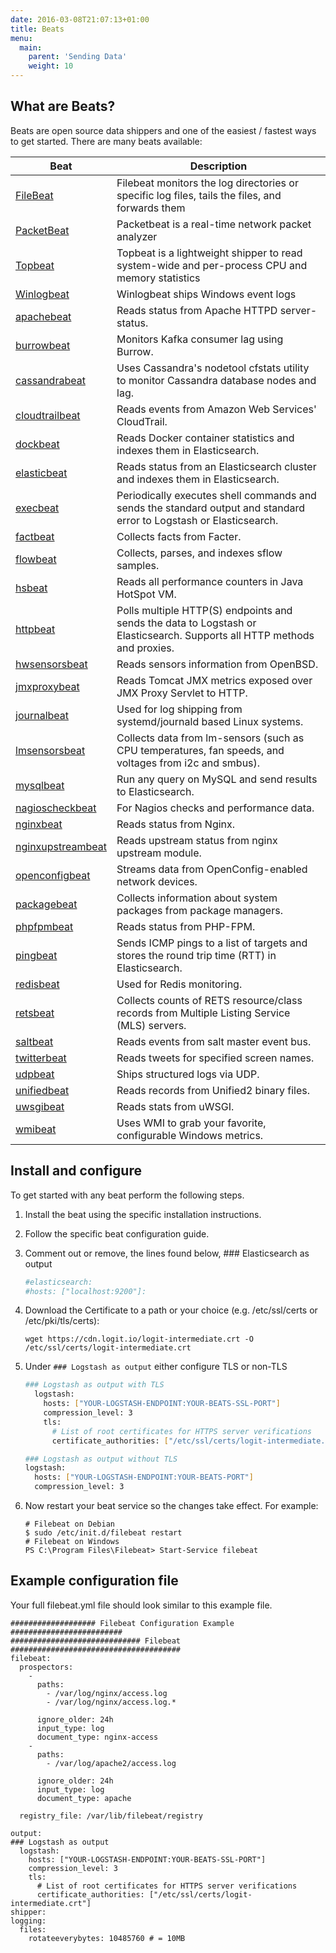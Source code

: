 ```yaml
---
date: 2016-03-08T21:07:13+01:00
title: Beats
menu:
  main:
    parent: 'Sending Data'
    weight: 10
---
```


## What are Beats?

Beats are open source data shippers and one of the easiest / fastest ways to get started. There are many beats available:

Beat | Description
--- | ---
[FileBeat](https://www.elastic.co/guide/en/beats/filebeat/current/filebeat-installation.html) | Filebeat monitors the log directories or specific log files, tails the files, and forwards them
[PacketBeat](https://www.elastic.co/guide/en/beats/packetbeat/current/packetbeat-installation.html) | Packetbeat is a real-time network packet analyzer
[Topbeat](https://www.elastic.co/guide/en/beats/topbeat/current/topbeat-installation.html) | Topbeat is a lightweight shipper  to read system-wide and per-process CPU and memory statistics
[Winlogbeat](https://www.elastic.co/guide/en/beats/winlogbeat/current/winlogbeat-installation.html) | Winlogbeat ships Windows event logs
[apachebeat](https://github.com/radoondas/apachebeat) | Reads status from Apache HTTPD server-status.
[burrowbeat](https://github.com/goomzee/burrowbeat) | Monitors Kafka consumer lag using Burrow.
[cassandrabeat](https://github.com/goomzee/cassandrabeat) | Uses Cassandra's nodetool cfstats utility to monitor Cassandra database nodes and lag.
[cloudtrailbeat](https://github.com/aidan-/cloudtrailbeat) | Reads events from Amazon Web Services' CloudTrail.
[dockbeat](https://github.com/Ingensi/dockbeat) | Reads Docker container statistics and indexes them in Elasticsearch.
[elasticbeat](https://github.com/radoondas/elasticbeat) | Reads status from an Elasticsearch cluster and indexes them in Elasticsearch.
[execbeat](https://github.com/christiangalsterer/execbeat) | Periodically executes shell commands and sends the standard output and standard error to Logstash or Elasticsearch.
[factbeat](https://github.com/jarpy/factbeat) | Collects facts from Facter.
[flowbeat](https://github.com/FStelzer/flowbeat) | Collects, parses, and indexes sflow samples.
[hsbeat](https://github.com/YaSuenag/hsbeat) | Reads all performance counters in Java HotSpot VM.
[httpbeat](https://github.com/christiangalsterer/httpbeat) | Polls multiple HTTP(S) endpoints and sends the data to Logstash or Elasticsearch. Supports all HTTP methods and proxies.
[hwsensorsbeat](https://github.com/jasperla/hwsensorsbeat) | Reads sensors information from OpenBSD.
[jmxproxybeat](https://github.com/radoondas/jmxproxybeat) | Reads Tomcat JMX metrics exposed over JMX Proxy Servlet to HTTP.
[journalbeat](https://github.com/mheese/journalbeat) | Used for log shipping from systemd/journald based Linux systems.
[lmsensorsbeat](https://github.com/eskibars/lmsensorsbeat) | Collects data from lm-sensors (such as CPU temperatures, fan speeds, and voltages from i2c and smbus).
[mysqlbeat](https://github.com/adibendahan/mysqlbeat) | Run any query on MySQL and send results to Elasticsearch.
[nagioscheckbeat](https://github.com/PhaedrusTheGreek/nagioscheckbeat) | For Nagios checks and performance data.
[nginxbeat](https://github.com/mrkschan/nginxbeat) | Reads status from Nginx.
[nginxupstreambeat](https://github.com/2Fast2BCn/nginxupstreambeat) | Reads upstream status from nginx upstream module.
[openconfigbeat](https://github.com/aristanetworks/openconfigbeat) | Streams data from OpenConfig-enabled network devices.
[packagebeat](https://github.com/joehillen/packagebeat) | Collects information about system packages from package managers.
[phpfpmbeat](https://github.com/kozlice/phpfpmbeat) | Reads status from PHP-FPM.
[pingbeat](https://github.com/joshuar/pingbeat) | Sends ICMP pings to a list of targets and stores the round trip time (RTT) in Elasticsearch.
[redisbeat](https://github.com/chrsblck/redisbeat) | Used for Redis monitoring.
[retsbeat](https://github.com/consulthys/retsbeat) | Collects counts of RETS resource/class records from Multiple Listing Service (MLS) servers.
[saltbeat](https://github.com/martinhoefling/saltbeat) | Reads events from salt master event bus.
[twitterbeat](https://github.com/buehler/go-elastic-twitterbeat) | Reads tweets for specified screen names.
[udpbeat](https://github.com/gravitational/udpbeat) | Ships structured logs via UDP.
[unifiedbeat](https://github.com/cleesmith/unifiedbeat) | Reads records from Unified2 binary files.
[uwsgibeat](https://github.com/mrkschan/uwsgibeat) | Reads stats from uWSGI.
[wmibeat](https://github.com/eskibars/wmibeat) | Uses WMI to grab your favorite, configurable Windows metrics.

## Install and configure

To get started with any beat perform the following steps.

1. Install the beat using the specific installation instructions.
1. Follow the specific beat configuration guide.

1. Comment out or remove, the lines found below, ### Elasticsearch as output

    ```sh
    #elasticsearch:
    #hosts: ["localhost:9200"]:
    ```

2. Download the Certificate to a path or your choice (e.g. /etc/ssl/certs or /etc/pki/tls/certs):

    ```
    wget https://cdn.logit.io/logit-intermediate.crt -O /etc/ssl/certs/logit-intermediate.crt
    ```

3. Under `### Logstash as output` either configure TLS or non-TLS

    ```sh
    ### Logstash as output with TLS
      logstash:
        hosts: ["YOUR-LOGSTASH-ENDPOINT:YOUR-BEATS-SSL-PORT"]
        compression_level: 3
        tls:
          # List of root certificates for HTTPS server verifications
          certificate_authorities: ["/etc/ssl/certs/logit-intermediate.crt"]
    ```

    ```sh
    ### Logstash as output without TLS
    logstash:
      hosts: ["YOUR-LOGSTASH-ENDPOINT:YOUR-BEATS-PORT"]
      compression_level: 3
    ```

4. Now restart your beat service so the changes take effect. For example:

    ```
    # Filebeat on Debian
    $ sudo /etc/init.d/filebeat restart
    # Filebeat on Windows
    PS C:\Program Files\Filebeat> Start-Service filebeat
    ```

## Example configuration file

Your full filebeat.yml file should look similar to this example file.

```
################### Filebeat Configuration Example #########################
############################# Filebeat ######################################
filebeat:
  prospectors:
    -
      paths:
        - /var/log/nginx/access.log
        - /var/log/nginx/access.log.*

      ignore_older: 24h
      input_type: log
      document_type: nginx-access
    -
      paths:
        - /var/log/apache2/access.log

      ignore_older: 24h
      input_type: log
      document_type: apache

  registry_file: /var/lib/filebeat/registry

output:
### Logstash as output
  logstash:
    hosts: ["YOUR-LOGSTASH-ENDPOINT:YOUR-BEATS-SSL-PORT"]
    compression_level: 3
    tls:
      # List of root certificates for HTTPS server verifications
      certificate_authorities: ["/etc/ssl/certs/logit-intermediate.crt"]
shipper:
logging:
  files:
    rotateeverybytes: 10485760 # = 10MB
```
